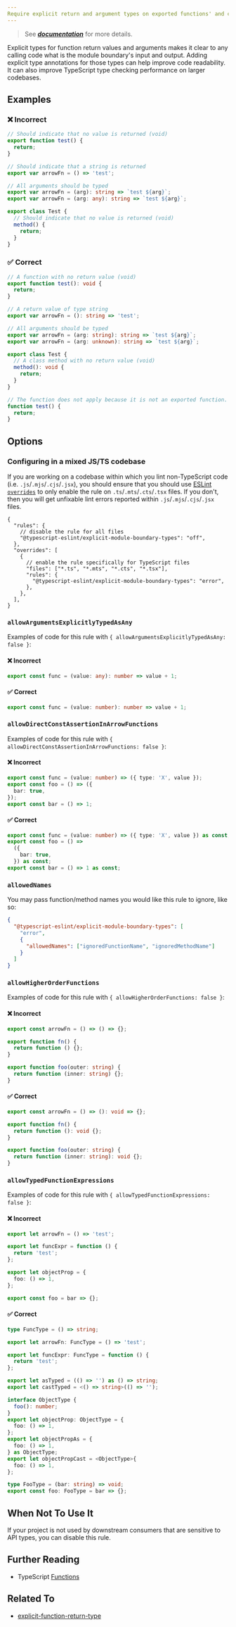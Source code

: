 ```yaml
---
Require explicit return and argument types on exported functions' and classes' public class methods.
---
```


> See [***documentation***](https://developer.huawei.com/consumer/{{region}}/doc/harmonyos-guides-{{apiVersion}}/ide_explicit-module-boundary-types-{{apiVersion}}) for more details.

Explicit types for function return values and arguments makes it clear to any calling code what is the module boundary's input and output.
Adding explicit type annotations for those types can help improve code readability.
It can also improve TypeScript type checking performance on larger codebases.

## Examples

<!--tabs-->

### ❌ Incorrect

```ts
// Should indicate that no value is returned (void)
export function test() {
  return;
}

// Should indicate that a string is returned
export var arrowFn = () => 'test';

// All arguments should be typed
export var arrowFn = (arg): string => `test ${arg}`;
export var arrowFn = (arg: any): string => `test ${arg}`;

export class Test {
  // Should indicate that no value is returned (void)
  method() {
    return;
  }
}
```

### ✅ Correct

```ts
// A function with no return value (void)
export function test(): void {
  return;
}

// A return value of type string
export var arrowFn = (): string => 'test';

// All arguments should be typed
export var arrowFn = (arg: string): string => `test ${arg}`;
export var arrowFn = (arg: unknown): string => `test ${arg}`;

export class Test {
  // A class method with no return value (void)
  method(): void {
    return;
  }
}

// The function does not apply because it is not an exported function.
function test() {
  return;
}
```

## Options

### Configuring in a mixed JS/TS codebase

If you are working on a codebase within which you lint non-TypeScript code (i.e. `.js`/`.mjs`/`.cjs`/`.jsx`), you should ensure that you should use [ESLint `overrides`](https://eslint.org/docs/user-guide/configuring#disabling-rules-only-for-a-group-of-files) to only enable the rule on `.ts`/`.mts`/`.cts`/`.tsx` files. If you don't, then you will get unfixable lint errors reported within `.js`/`.mjs`/`.cjs`/`.jsx` files.

```jsonc
{
  "rules": {
    // disable the rule for all files
    "@typescript-eslint/explicit-module-boundary-types": "off",
  },
  "overrides": [
    {
      // enable the rule specifically for TypeScript files
      "files": ["*.ts", "*.mts", "*.cts", "*.tsx"],
      "rules": {
        "@typescript-eslint/explicit-module-boundary-types": "error",
      },
    },
  ],
}
```

### `allowArgumentsExplicitlyTypedAsAny`

Examples of code for this rule with `{ allowArgumentsExplicitlyTypedAsAny: false }`:

<!--tabs-->

#### ❌ Incorrect

```ts option='{ "allowArgumentsExplicitlyTypedAsAny": false }'
export const func = (value: any): number => value + 1;
```

#### ✅ Correct

```ts option='{ "allowArgumentsExplicitlyTypedAsAny": false }'
export const func = (value: number): number => value + 1;
```

### `allowDirectConstAssertionInArrowFunctions`

Examples of code for this rule with `{ allowDirectConstAssertionInArrowFunctions: false }`:

<!--tabs-->

#### ❌ Incorrect

```ts option='{ "allowArgumentsExplicitlyTypedAsAny": false }'
export const func = (value: number) => ({ type: 'X', value });
export const foo = () => ({
  bar: true,
});
export const bar = () => 1;
```

#### ✅ Correct

```ts option='{ "allowArgumentsExplicitlyTypedAsAny": false }'
export const func = (value: number) => ({ type: 'X', value }) as const;
export const foo = () =>
  ({
    bar: true,
  }) as const;
export const bar = () => 1 as const;
```

### `allowedNames`

You may pass function/method names you would like this rule to ignore, like so:

```json
{
  "@typescript-eslint/explicit-module-boundary-types": [
    "error",
    {
      "allowedNames": ["ignoredFunctionName", "ignoredMethodName"]
    }
  ]
}
```

### `allowHigherOrderFunctions`

Examples of code for this rule with `{ allowHigherOrderFunctions: false }`:

<!--tabs-->

#### ❌ Incorrect

```ts option='{ "allowHigherOrderFunctions": false }'
export const arrowFn = () => () => {};

export function fn() {
  return function () {};
}

export function foo(outer: string) {
  return function (inner: string) {};
}
```

#### ✅ Correct

```ts option='{ "allowHigherOrderFunctions": false }'
export const arrowFn = () => (): void => {};

export function fn() {
  return function (): void {};
}

export function foo(outer: string) {
  return function (inner: string): void {};
}
```

### `allowTypedFunctionExpressions`

Examples of code for this rule with `{ allowTypedFunctionExpressions: false }`:

<!--tabs-->

#### ❌ Incorrect

```ts option='{ "allowTypedFunctionExpressions": false }'
export let arrowFn = () => 'test';

export let funcExpr = function () {
  return 'test';
};

export let objectProp = {
  foo: () => 1,
};

export const foo = bar => {};
```

#### ✅ Correct

```ts option='{ "allowTypedFunctionExpressions": false }'
type FuncType = () => string;

export let arrowFn: FuncType = () => 'test';

export let funcExpr: FuncType = function () {
  return 'test';
};

export let asTyped = (() => '') as () => string;
export let castTyped = <() => string>(() => '');

interface ObjectType {
  foo(): number;
}
export let objectProp: ObjectType = {
  foo: () => 1,
};
export let objectPropAs = {
  foo: () => 1,
} as ObjectType;
export let objectPropCast = <ObjectType>{
  foo: () => 1,
};

type FooType = (bar: string) => void;
export const foo: FooType = bar => {};
```

## When Not To Use It

If your project is not used by downstream consumers that are sensitive to API types, you can disable this rule.

## Further Reading

- TypeScript [Functions](https://www.typescriptlang.org/docs/handbook/functions.html#function-types)

## Related To

- [explicit-function-return-type](./explicit-function-return-type.md)
